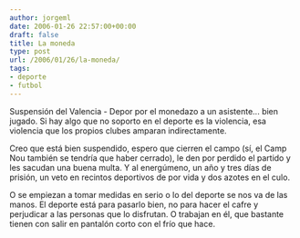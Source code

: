 ```yaml
---
author: jorgeml
date: 2006-01-26 22:57:00+00:00
draft: false
title: La moneda
type: post
url: /2006/01/26/la-moneda/
tags:
- deporte
- futbol
---
```


Suspensión del Valencia - Depor por el monedazo a un asistente... bien jugado. Si hay algo que no soporto en el deporte es la violencia, esa violencia que los propios clubes amparan indirectamente.

Creo que está bien suspendido, espero que cierren el campo (sí, el Camp Nou también se tendría que haber cerrado), le den por perdido el partido y les sacudan una buena multa. Y al energúmeno, un año y tres días de prisión, un veto en recintos deportivos de por vida y dos azotes en el culo.

O se empiezan a tomar medidas en serio o lo del deporte se nos va de las manos. El deporte está para pasarlo bien, no para hacer el cafre y perjudicar a las personas que lo disfrutan. O trabajan en él, que bastante tienen con salir en pantalón corto con el frío que hace.
